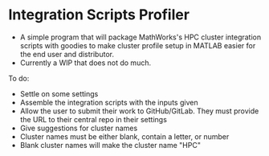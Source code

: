 # Integration Scripts Profiler
- A simple program that will package MathWorks's HPC cluster integration scripts with goodies to make cluster profile setup in MATLAB easier for the end user and distributor.
- Currently a WIP that does not do much.

To do:
- Settle on some settings
- Assemble the integration scripts with the inputs given
- Allow the user to submit their work to GitHub/GitLab. They must provide the URL to their central repo in their settings
- Give suggestions for cluster names
- Cluster names must be either blank, contain a letter, or number
- Blank cluster names will make the cluster name "HPC"